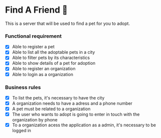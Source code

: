 # Find A Friend 🐶

This is a server that will be used to find a pet for you to adopt.

### Functional requirement

- [x] Able to register a pet
- [x] Able to list all the adoptable pets in a city
- [x] Able to filter pets by its characteristics
- [x] Able to show details of a pet for adoption
- [x] Able to register an organization
- [x] Able to login as a organization

### Business rules

- [x] To list the pets, it's necessary to have the city
- [x] A organization needs to have a adress and a phone number
- [x] A pet must be related to a organization
- [x] The user who wants to adopt is going to enter in touch with the organization by phone
- [x] To a organization acess the application as a admin, it's necessary to be logged in
